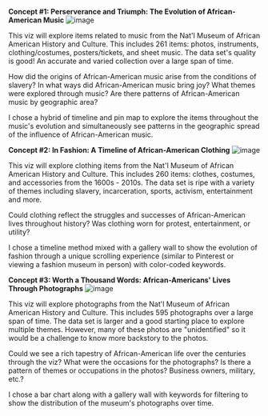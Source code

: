 **Concept #1: Perserverance and Triumph: The Evolution of African-American Music**
![image](https://user-images.githubusercontent.com/90013439/133333965-c986465d-26fc-473b-a818-a5a8e59c59a0.png)

This viz will explore items related to music from the Nat'l Museum of African American History and Culture. This includes 261 items: photos, instruments, clothing/costumes, posters/tickets, and sheet music. The data set's quality is good! An accurate and varied collection over a large span of time.

How did the origins of African-American music arise from the conditions of slavery? In what ways did African-American music bring joy? What themes were explored through music? Are there patterns of African-American music by geographic area?

I chose a hybrid of timeline and pin map to explore the items throughout the music's evolution and simultaneously see patterns in the geographic spread of the influence of African-American music.

**Concept #2: In Fashion: A Timeline of African-American Clothing**
![image](https://user-images.githubusercontent.com/90013439/133335992-9d3a692e-85f8-4bae-81ad-46f0745dd83f.png)

This viz will explore clothing items from the Nat'l Museum of African American History and Culture. This includes 260 items: clothes, costumes, and accessories from the 1600s - 2010s. The data set is ripe with a variety of themes including slavery, incarceration, sports, activism, entertainment and more.

Could clothing reflect the struggles and successes of African-American lives throughout history? Was clothing worn for protest, entertainment, or utility?

I chose a timeline method mixed with a gallery wall to show the evolution of fashion through a unique scrolling experience (similar to Pinterest or viewing a fashion museum in person) with color-coded keywords.

**Concept #3: Worth a Thousand Words: African-Americans' Lives Through Photographs**
![image](https://user-images.githubusercontent.com/90013439/133336321-91ba478e-b7a9-443e-8675-27115fda4614.png)

This viz will explore photographs from the Nat'l Museum of African American History and Culture. This includes 595 photographs over a large span of time. The data set is larger and a good starting place to explore multiple themes. However, many of these photos are "unidentified" so it would be a challenge to know more backstory to the photos.

Could we see a rich tapestry of African-American life over the centuries through the viz? What were the occasions for the photographs? Is there a pattern of themes or occupations in the photos? Business owners, military, etc.?

I chose a bar chart along with a gallery wall with keywords for filtering to show the distribution of the museum's photographs over time.
